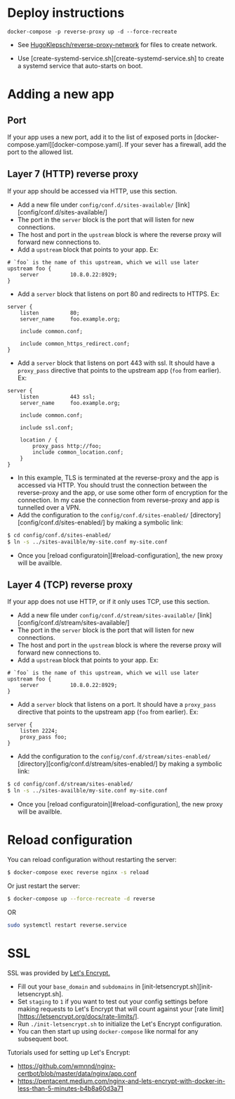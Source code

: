 # Deploy instructions

`docker-compose -p reverse-proxy up -d --force-recreate`

* See [HugoKlepsch/reverse-proxy-network](https://github.com/HugoKlepsch/reverse-proxy-network)
for files to create network.

* Use [create-systemd-service.sh][create-systemd-service.sh] to create a
systemd service that auto-starts on boot.

# Adding a new app

## Port

If your app uses a new port, add it to the list of exposed ports in
[docker-compose.yaml][docker-compose.yaml].
If your sever has a firewall, add the port to the allowed list.

## Layer 7 (HTTP) reverse proxy

If your app should be accessed via HTTP, use this section.

* Add a new file under `config/conf.d/sites-available/`
[link][config/conf.d/sites-available/]
* The port in the `server` block is the port that will listen for new
connections.
* The host and port in the `upstream` block is where the reverse proxy will
forward new connections to.
* Add a `upstream` block that points to your app. Ex:

```
# `foo` is the name of this upstream, which we will use later
upstream foo {
    server          10.8.0.22:8929;
}
```

* Add a `server` block that listens on port 80 and redirects to HTTPS. Ex:

```
server {
    listen          80;
    server_name     foo.example.org;

    include common.conf;

    include common_https_redirect.conf;
}
```

* Add a `server` block that listens on port 443 with ssl. It should have a
`proxy_pass` directive that points to the upstream app (`foo` from earlier).
Ex:

```
server {
    listen          443 ssl;
    server_name     foo.example.org;

    include common.conf;

    include ssl.conf;

    location / {
        proxy_pass http://foo;
        include common_location.conf;
    }
}
```

* In this example, TLS is terminated at the reverse-proxy and the app is
accessed via HTTP. You should trust the connection between the reverse-proxy
and the app, or use some other form of encryption for the connection. In my
case the connection from reverse-proxy and app is tunnelled over a VPN.
* Add the configuration to the `config/conf.d/sites-enabled/`
[directory][config/conf.d/sites-enabled/] by making a symbolic link:

```bash
$ cd config/conf.d/sites-enabled/
$ ln -s ../sites-availble/my-site.conf my-site.conf
```

* Once you [reload configuratoin][#reload-configuration], the new proxy will
be availble.

## Layer 4 (TCP) reverse proxy

If your app does not use HTTP, or if it only uses TCP, use this section.

* Add a new file under `config/conf.d/stream/sites-available/`
[link][config/conf.d/stream/sites-available/]
* The port in the `server` block is the port that will listen for new connections.
* The host and port in the `upstream` block is where the reverse proxy will forward
new connections to.
* Add a `upstream` block that points to your app. Ex:

```
# `foo` is the name of this upstream, which we will use later
upstream foo {
    server          10.8.0.22:8929;
}
```

* Add a `server` block that listens on a port. It should have a `proxy_pass`
directive that points to the upstream app (`foo` from earlier). Ex:

```
server {
    listen 2224;
    proxy_pass foo;
}
```

* Add the configuration to the `config/conf.d/stream/sites-enabled/`
[directory][config/conf.d/stream/sites-enabled/] by making a symbolic link:

```bash
$ cd config/conf.d/stream/sites-enabled/
$ ln -s ../sites-availble/my-site.conf my-site.conf
```

* Once you [reload configuratoin][#reload-configuration], the new proxy will be availble.

# Reload configuration

You can reload configuration without restarting the server:

```bash
$ docker-compose exec reverse nginx -s reload
```

Or just restart the server:

```bash
$ docker-compose up --force-recreate -d reverse
```

OR

```bash
sudo systemctl restart reverse.service
```

# SSL

SSL was provided by [Let's Encrypt.][1]

* Fill out your `base_domain` and `subdomains` in [init-letsencrypt.sh][init-letsencrypt.sh].
* Set `staging` to `1` if you want to test out your config settings before making
requests to Let's Encrypt that will count against your
[rate limit][https://letsencrypt.org/docs/rate-limits/].
* Run `./init-letsencrypt.sh` to initialize the Let's Encrypt configuration.
* You can then start up using `docker-compose` like normal for any subsequent boot.


Tutorials used for setting up Let's Encrypt:

* https://github.com/wmnnd/nginx-certbot/blob/master/data/nginx/app.conf
* https://pentacent.medium.com/nginx-and-lets-encrypt-with-docker-in-less-than-5-minutes-b4b8a60d3a71

[1]: https://letsencrypt.org/
